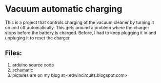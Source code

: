Vacuum automatic charging
=========================
This is a project that controls charging of the vacuum cleaner by turning it on and off automatically. This gets around a problem where the charger stops before the battery is charged. Before, I had to keep plugging it in and unpluging it to reset the charger.

Files:
------
1. arduino source code
2. schematic
3. pictures are on my blog at <edwincircuits.blogspot.com>
